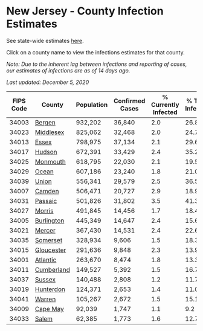 # New Jersey - County Infection Estimates

See state-wide estimates [here](/infections/us-nj).

Click on a county name to view the infections estimates for that county.

*Note: Due to the inherent lag between infections and reporting of cases, our estimates of infections are as of 14 days ago.*

*Last updated: December 5, 2020*

|   FIPS Code |                   County |   Population |   Confirmed Cases |   % Currently Infected |   % Total Infected |
|-------------|--------------------------|--------------|-------------------|------------------------|--------------------|
|       34003 |         [Bergen](bergen) |      932,202 |            36,840 |                    2.0 |               26.8 |
|       34023 |   [Middlesex](middlesex) |      825,062 |            32,468 |                    2.0 |               24.7 |
|       34013 |           [Essex](essex) |      798,975 |            37,134 |                    2.1 |               29.6 |
|       34017 |         [Hudson](hudson) |      672,391 |            33,429 |                    2.4 |               35.2 |
|       34025 |     [Monmouth](monmouth) |      618,795 |            22,030 |                    2.1 |               19.5 |
|       34029 |           [Ocean](ocean) |      607,186 |            23,240 |                    1.8 |               21.0 |
|       34039 |           [Union](union) |      556,341 |            29,579 |                    2.5 |               36.5 |
|       34007 |         [Camden](camden) |      506,471 |            20,727 |                    2.9 |               18.9 |
|       34031 |       [Passaic](passaic) |      501,826 |            31,802 |                    3.5 |               41.3 |
|       34027 |         [Morris](morris) |      491,845 |            14,456 |                    1.7 |               18.4 |
|       34005 | [Burlington](burlington) |      445,349 |            14,647 |                    2.4 |               15.6 |
|       34021 |         [Mercer](mercer) |      367,430 |            14,531 |                    2.4 |               22.6 |
|       34035 |     [Somerset](somerset) |      328,934 |             9,606 |                    1.5 |               18.3 |
|       34015 | [Gloucester](gloucester) |      291,636 |             9,848 |                    2.3 |               13.9 |
|       34001 |     [Atlantic](atlantic) |      263,670 |             8,474 |                    1.8 |               13.3 |
|       34011 | [Cumberland](cumberland) |      149,527 |             5,392 |                    1.5 |               16.7 |
|       34037 |         [Sussex](sussex) |      140,488 |             2,808 |                    1.2 |               11.7 |
|       34019 |   [Hunterdon](hunterdon) |      124,371 |             2,653 |                    1.4 |               11.0 |
|       34041 |         [Warren](warren) |      105,267 |             2,672 |                    1.5 |               15.1 |
|       34009 |     [Cape May](cape-may) |       92,039 |             1,747 |                    1.1 |                9.2 |
|       34033 |           [Salem](salem) |       62,385 |             1,773 |                    1.6 |               12.7 |